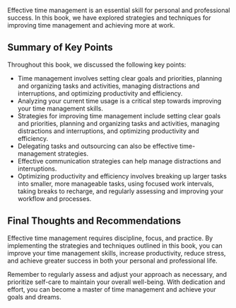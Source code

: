 
Effective time management is an essential skill for personal and professional success. In this book, we have explored strategies and techniques for improving time management and achieving more at work.

Summary of Key Points
---------------------

Throughout this book, we discussed the following key points:

* Time management involves setting clear goals and priorities, planning and organizing tasks and activities, managing distractions and interruptions, and optimizing productivity and efficiency.
* Analyzing your current time usage is a critical step towards improving your time management skills.
* Strategies for improving time management include setting clear goals and priorities, planning and organizing tasks and activities, managing distractions and interruptions, and optimizing productivity and efficiency.
* Delegating tasks and outsourcing can also be effective time-management strategies.
* Effective communication strategies can help manage distractions and interruptions.
* Optimizing productivity and efficiency involves breaking up larger tasks into smaller, more manageable tasks, using focused work intervals, taking breaks to recharge, and regularly assessing and improving your workflow and processes.

Final Thoughts and Recommendations
----------------------------------

Effective time management requires discipline, focus, and practice. By implementing the strategies and techniques outlined in this book, you can improve your time management skills, increase productivity, reduce stress, and achieve greater success in both your personal and professional life.

Remember to regularly assess and adjust your approach as necessary, and prioritize self-care to maintain your overall well-being. With dedication and effort, you can become a master of time management and achieve your goals and dreams.